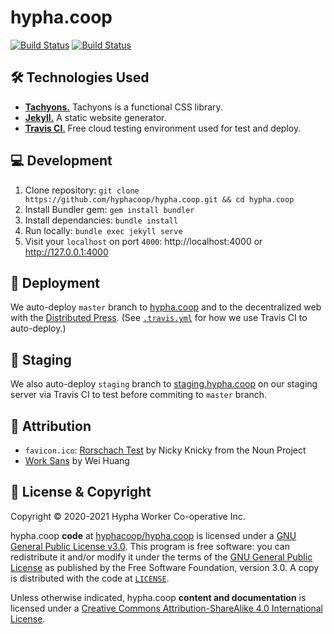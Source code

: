 # hypha.coop

[![Build Status](https://img.shields.io/travis/com/hyphacoop/hypha.coop/master.svg?label=master)](https://travis-ci.com/github/hyphacoop/hypha.coop/branches)
[![Build Status](https://img.shields.io/travis/com/hyphacoop/hypha.coop/staging.svg?label=staging)](https://travis-ci.com/github/hyphacoop/hypha.coop/branches)


## 🛠️ Technologies Used

- [**Tachyons.**][tachyons] Tachyons is a functional CSS library.
- [**Jekyll.**][jekyll] A static website generator.
- [**Travis CI**.][travis] Free cloud testing environment used for test and deploy.

## 💻 Development

1. Clone repository: `git clone https://github.com/hyphacoop/hypha.coop.git && cd hypha.coop`
2. Install Bundler gem: `gem install bundler`
3. Install dependancies: `bundle install`
4. Run locally: `bundle exec jekyll serve`
5. Visit your `localhost` on port `4000`: http://localhost:4000 or http://127.0.0.1:4000

## 🚀 Deployment

We auto-deploy `master` branch to [hypha.coop][website] and to the decentralized web with the [Distributed Press][distributed-press]. (See [`.travis.yml`][ci-conf] for how we use Travis CI to auto-deploy.)

## 🚧 Staging

We also auto-deploy `staging` branch to [staging.hypha.coop](https://staging.hypha.coop) on our staging server via Travis CI to test before commiting to `master` branch. 

## 📑 Attribution

- `favicon.ico`: [Rorschach Test](https://thenounproject.com/nicky.humphreys/collection/repeat-pattern/?i=871159) by Nicky Knicky from the Noun Project
- [Work Sans](https://github.com/weiweihuanghuang/Work-Sans) by Wei Huang

## 📃 License & Copyright

Copyright © 2020-2021 Hypha Worker Co-operative Inc.

hypha.coop **code** at [hyphacoop/hypha.coop](https://github.com/hyphacoop/hypha.coop) is licensed under a [GNU General Public License v3.0](https://www.gnu.org/licenses/gpl.html). This program is free software: you can redistribute it and/or modify it under the terms of the [GNU General Public License](https://www.gnu.org/licenses/gpl.html) as published by the Free Software Foundation, version 3.0. A copy is distributed with the code at [`LICENSE`](./LICENSE).

Unless otherwise indicated, hypha.coop **content and documentation** is licensed under a [Creative Commons Attribution-ShareAlike 4.0 International License](http://creativecommons.org/licenses/by-sa/4.0/). 

<!-- Links -->
   [website]: https://hypha.coop
   [jekyll]: https://jekyllrb.com
   [tachyons]: http://tachyons.io
   [travis]: https://travis-ci.com/hyphacoop/hypha.coop
   [ci-conf]: /.travis.yml
   [distributed-press]: https://github.com/hyphacoop/api.distributed.press/
